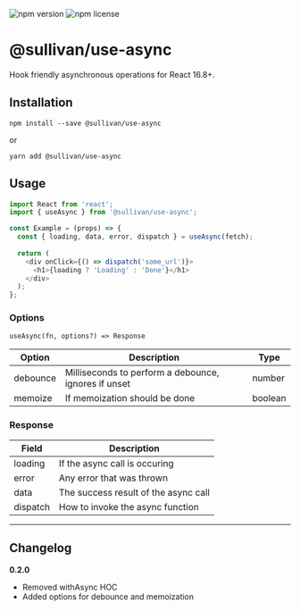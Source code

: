 ![npm version](https://img.shields.io/npm/v/@sullivan/use-async.svg) ![npm license](https://img.shields.io/npm/l/@sullivan/use-async.svg)

# @sullivan/use-async
Hook friendly asynchronous operations for React 16.8+. 

## Installation
```
npm install --save @sullivan/use-async
```
or
```
yarn add @sullivan/use-async
```


## Usage

```javascript
import React from 'react';
import { useAsync } from '@sullivan/use-async';

const Example = (props) => {
  const { loading, data, error, dispatch } = useAsync(fetch);
  
  return (
    <div onClick={() => dispatch('some_url')}>
      <h1>{loading ? 'Loading' : 'Done'}</h1>
    </div>
  );
};
```

### Options

`useAsync(fn, options?) => Response`

| Option | Description | Type |
|--|--|--|
| debounce | Milliseconds to perform a debounce, ignores if unset | number |
| memoize | If memoization should be done | boolean |


### Response

| Field | Description |
|--|--|
| loading | If the async call is occuring | 
| error | Any error that was thrown |
| data | The success result of the async call | 
| dispatch | How to invoke the async function | 



----

## Changelog 
**0.2.0**

- Removed withAsync HOC
- Added options for debounce and memoization 
